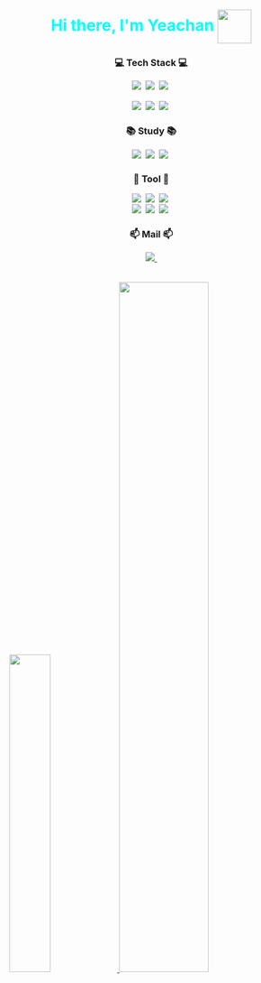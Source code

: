 <h1 align="center">
  <span style="color: aqua">Hi there, I'm Yeachan</span> <img src="https://media.giphy.com/media/gM5qFksULw54NMWyry/giphy.gif" width="60" height="60"  align="center"/>
</h1>

<h3 align="center">💻 Tech Stack 💻</h3>
<div align="center">
<img src="https://img.shields.io/badge/java-FA6831.svg?style=for-the-badge&logo=java&logoColor=white" />&nbsp
<img src="https://img.shields.io/badge/spring-6DB33F.svg?style=for-the-badge&logo=spring&logoColor=white" />&nbsp
<img src="https://img.shields.io/badge/spring%20boot-000000.svg?style=for-the-badge&logo=springboot&logoColor=white" />&nbsp
</div>

<br>

<div align="center">
  <img src="https://img.shields.io/badge/react-20232a.svg?style=for-the-badge&logo=react&logoColor=61DAFB" />&nbsp
  <img src="https://img.shields.io/badge/javascript-F7DF1E.svg?style=for-the-badge&logo=javascript&logoColor=20232a" />&nbsp
  <img src="https://img.shields.io/badge/html5-E34F26.svg?style=for-the-badge&logo=html5&logoColor=white" />&nbsp
</div>

<h3 align="center">📚 Study 📚</h3>
<div align="center">
  <img src="https://img.shields.io/badge/JPA-007ACC.svg?style=for-the-badge&logo=jpa&logoColor=white" />&nbsp
  <img src="https://img.shields.io/badge/AMAZON%20AWS-232F3E?style=for-the-badge&logo=AMAZONAWS&logoColor=white" />&nbsp
  <img src="https://img.shields.io/badge/Spring%20Security-6DB33F?style=for-the-badge&logo=SpringSecurity&logoColor=white" />&nbsp
</div>

<h3 align="center">📲 Tool 📲</h3>
<div align="center">
<img src="https://img.shields.io/badge/git-F05033.svg?style=for-the-badge&logo=git&logoColor=white" />&nbsp
  <img src="https://img.shields.io/badge/github-F3F3F3.svg?style=for-the-badge&logo=github&logoColor=black" />&nbsp
  <img src="https://img.shields.io/badge/Notion-F3F3F3.svg?style=for-the-badge&logo=notion&logoColor=black" />&nbsp
</div>

<div align="center">
<img src="https://img.shields.io/badge/intelliJ-2C2C32.svg?style=for-the-badge&logo=intelliJIDEA&logoColor=22ABF3" />&nbsp
<img src="https://img.shields.io/badge/mac%20os-2C2C32.svg?style=for-the-badge&logo=macos&logoColor=22ABF3" />&nbsp
<img src="https://img.shields.io/badge/windows-2C2C32.svg?style=for-the-badge&logo=windows&logoColor=22ABF3" />&nbsp
</div>

<h3 align="center">📫 Mail 📫</h3>
<div align="center">
    <a href="mailto:everever1275@gmail.com">
    <img
      src="https://img.shields.io/badge/everever1275@gmail.com-D14836?style=for-the-badge&logo=gmail&logoColor=white"/>&nbsp
  </a>
</div>

<br />
<br />

<a href="https://github.com/anuraghazra/github-readme-stats">
    <img src="https://github-readme-stats.vercel.app/api/top-langs/?username=chans27&layout=donut&show_icons=true&theme=dark#gh-dark-mode-only&hide_border=true&bg_color=20232a&icon_color=58A6FF&text_color=fff&title_color=58A6FF&count_private=true&exclude_repo=Face-Transfer-Application" width=38% />
</a>    
<a href="https://github.com/anuraghazra/github-readme-stats">
  <img src="https://github-readme-stats.vercel.app/api?username=chans27&show_icons=true&theme=dark#gh-dark-mode-only&hide_border=true&bg_color=20232a&icon_color=58A6FF&text_color=fff&title_color=58A6FF&count_private=true" width=56% />
</a>
